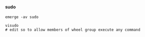#### sudo

```
emerge -av sudo
```

```
visudo
# edit so to allow members of wheel group execute any command
```
